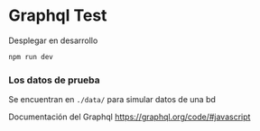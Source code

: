 # Graphql Test

Desplegar en desarrollo
``` bash
npm run dev
```

### Los datos de prueba
Se encuentran en `./data/` para simular datos de una bd

Documentación del Graphql https://graphql.org/code/#javascript